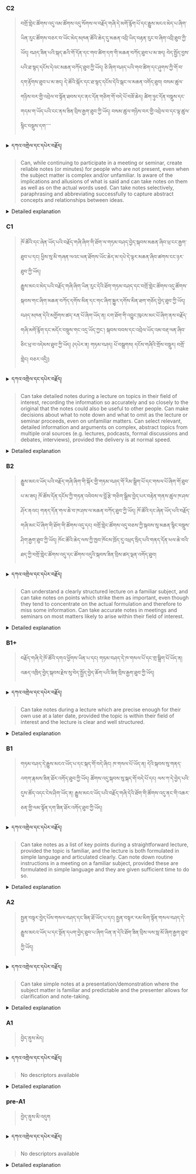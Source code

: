 ### C2
<!-- panels:start -->
<!-- div:left-panel -->

>བགྲོ་གླེང་ཚོགས་འདུ་འམ་ཚོགས་འདུ་སོགས་ལ་བརྗོད་གཞི་དེ་མགོ་རྙོག་པོ་དང་རྒྱུས་མངའ་མེད་པ་ཞིག་ཡིན་རུང་ཚོགས་བཅར་བ་ཡོང་མེད་མཁན་ཚོའི་ཆེད་དུ་མཆན་འབྲི་ཡིད་བརྟན་རུང་བ་ཞིག་འབྲི་ཐུབ་ཀྱི་ཡོད།
བཤད་ཟིན་པའི་སྐད་ཆའི་གོ་དོན་དང་གབ་ཚིག་དག་གི་མཆན་བཀོད་ཐུབ་པ་མ་ཟད། བེད་སྤྱོད་བྱས་པའི་ཐ་སྙད་དངོས་དེའང་མཆན་བཀོད་ཐུབ་ཀྱི་ཡོད།    ཅི་ཞིག་བཤད་པའི་གབ་ཚིག་དང་ཤུགས་ཀྱི་གོ་བ་དག་རྟོགས་ཐུབ་པ་མ་ཟད། དེ་ཚོའི་སྐོར་དང་ཐ་སྙད་དངོས་དེའི་སྒང་ལ་མཆན་འགོད་ཐུབ།
བསམ་ཚུལ་གཉིས་བར་གྱི་འབྲེལ་བ་སྟོན་ཐབས་དང་ནང་དོན་གཅིག་གོ་བདེ་པོ་བཟོ་ཆེད། ཚིག་ཉུང་དོན་བསྡུས་དང་གདམ་ག་ཡོད་པའི་ངང་ནས་ཟིན་བྲིས་རྒྱག་ཐུབ་ཀྱི་ཡོད།     བསམ་ཚུལ་གཉིས་བར་གྱི་འབྲེལ་བ་དང་ལྟ་ཚུལ་སྙིང་བསྡུས་དག་་་་་



<details>
  <summary>དཀའ་འགྲེལ་དང་དཔེར་བརྗོད།</summary>

བདག་གིས་དེ་ལྷག་ཏུ་སྟབས་བདེའི་ཆ་ཤས་སུ་དབྱེ་རུ་བཅུག་པ་སྟེ།

1.སྐད་ཆ་དྭངས་ཤིང་གསལ་བ་སྟེ། འདིས་ཁྱོད་ཀྱིས་གོ་བདེ་ཤེས་སླ་བའི་ཐབས་ལ་བརྟེན་ནས་བཤད་ཆོག་པ་དང་འབྲི་ཆོག་པ་མཚོན་ ཁྱེད་ཀྱིས་དོན་སྙིང་ལྡན་པའི་ཚིག་བཀོལ་ནས་ཉན་མཁན་དང་ཀློག་པ་པོ་རྣམས་ལ་མཚོན་ན་རྙོག་འཛིང་ཆེན་པོ་མེད།
དཔེ་མཚོན་འདི་ལྟར། "དེ་རིང་གི་ནམ་མཁའ་ཧ་ཅང་སྔོ་"ཞེས་པ་ནི་སྟབས་བདེ་ཞིང་གསལ་བའི་ཚིག་གྲུབ་ཤིག་རེད།
</details>


<!-- div:right-panel -->

> Can, while continuing to participate in a meeting or seminar, create reliable notes (or minutes) for people who are not present, even when the subject matter is complex and/or unfamiliar.
Is aware of the implications and allusions of what is said and can take notes on them as well as on the actual words used.
Can take notes selectively, paraphrasing and abbreviating successfully to capture abstract concepts and relationships between ideas.



<details>

  <summary>Detailed explanation</summary>

It means that the written text is entirely devoid of spelling, punctuation, grammar, or any other mistakes that would compromise its correctness, clarity, or adherence to the established rules and conventions of the writing system.

</details>

<!-- panels:end -->




### C1
<!-- panels:start -->
<!-- div:left-panel -->

> ཁོ་ཚོའི་དང་ཞེན་ཡོད་པའི་བརྗོད་གཞི་ཞིག་གི་ཐོག་ལ་གཏམ་བཤད་བྱེད་སྐབས་མཆན་ཞིབ་ཕྲ་ངང་རྒྱག་ཐུབ་པ་དང། ཕྱིས་སུ་མི་གཞན་ལའང་ཕན་ཐོགས་ཡོང་ཆེད་མ་དཔེ་དེ་ལྟར་མཆན་ཞིབ་ཚགས་ངང་ཉར་ཐུབ་ཀྱི་ཡོད།   
རྒྱུས་མངའ་མེད་པའི་བརྗོད་གཞི་ཞིག་ཡིན་རུང་དེའི་ཐོག་གཏམ་བཤད་དང་བགྲོ་གླེང་ཚོགས་འདུ་ཚོགས་སྐབས་གང་ཞིག་མཆན་བཀོད་དགོས་མིན་དང་གང་ཞིག་སྐྱུར་དགོས་མིན་ཐག་གཅོད་བྱེད་ཐུབ་ཀྱི་ཡོད།
བཤད་མཁན་དེའི་མགྱོགས་ཚད་རན་པོ་ཞིག་ཡོད་ན། ངག་ཐོག་གི་འབྱུང་ཁུངས་མང་པོ་ཞིག་ནས་བརྗོད་གཞི་མགོ་རྙོག་དང་མདོར་བསྡུས་གང་འདྲ་ཡོད་ཀྱང་། སྐབས་བབས་དང་འབྲེལ་ཡོད་འམ་བརྡ་ལན་ཞིབ་ཅིང་ཕྲ་བ་འདེམས་ཐུབ་ཀྱི་ཡོད། (དཔེར་ན། གཏམ་བཤད། པོ་བསྒྲགས། དངོས་གཞིའི་གྲོས་བསྡུར། བགྲོ་གླེང། བཅར་འདྲི།)






<details>
  <summary>དཀའ་འགྲེལ་དང་དཔེར་བརྗོད།</summary>

བདག་གིས་དེ་ལྷག་ཏུ་སྟབས་བདེའི་ཆ་ཤས་སུ་དབྱེ་རུ་བཅུག་པ་སྟེ།

1.སྐད་ཆ་དྭངས་ཤིང་གསལ་བ་སྟེ། འདིས་ཁྱོད་ཀྱིས་གོ་བདེ་ཤེས་སླ་བའི་ཐབས་ལ་བརྟེན་ནས་བཤད་ཆོག་པ་དང་འབྲི་ཆོག་པ་མཚོན་ ཁྱེད་ཀྱིས་དོན་སྙིང་ལྡན་པའི་ཚིག་བཀོལ་ནས་ཉན་མཁན་དང་ཀློག་པ་པོ་རྣམས་ལ་མཚོན་ན་རྙོག་འཛིང་ཆེན་པོ་མེད།
དཔེ་མཚོན་འདི་ལྟར། "དེ་རིང་གི་ནམ་མཁའ་ཧ་ཅང་སྔོ་"ཞེས་པ་ནི་སྟབས་བདེ་ཞིང་གསལ་བའི་ཚིག་གྲུབ་ཤིག་རེད།
</details>

<!-- div:right-panel -->

>Can take detailed notes during a lecture on topics in their field of interest, recording the information so accurately and so closely to the original that the notes could also be useful to other people.
Can make decisions about what to note down and what to omit as the lecture or seminar proceeds, even on unfamiliar matters.
Can select relevant, detailed information and arguments on complex, abstract topics from multiple oral sources (e.g. lectures, podcasts, formal discussions and debates, interviews), provided the delivery is at normal speed.





<details>

  <summary>Detailed explanation</summary>

Let me break it down into simpler parts:

1. Clear and fluent language: This means that you can speak or write in a way that is easy to understand. You use words that make sense and are not too complicated for the listener or reader.
Example: "The sky is blue today" is a clear and simple sentence.

</details>

<!-- panels:end -->






### B2
<!-- panels:start -->
<!-- div:left-panel -->

> རྒྱུས་མངའ་ཡོད་པའི་བརྗོད་གཞི་ཞིག་གི་སྐོར་གྱི་གཏམ་བཤད་གོ་རིམ་སྒྲིག་པོ་དང་གསལ་པོ་ཞིག་གོ་ཐུབ་པ་མ་ཟད། ཁོ་ཚོས་དོན་དངོས་ཀྱི་གཏན་འབེབས་ལ་བློ་རྩེ་གཅིག་སྒྲིམ་བྱེད་པར་བརྟེན་གནས་ཚུལ་ཁ་ཤས་ཤོར་ནའང། གནད་དོན་གལ་ཆེ་བ་ཁ་ཤས་ལ་མཆན་བཀོད་ཐུབ་ཀྱི་ཡོད།
ཁོ་ཚོའི་དང་ཞེན་ཡོད་པའི་བརྗོད་གཞི་མང་པོ་ཞིག་གི་ཐོག་གི་ཚོགས་འདུ་དང། བགྲོ་གླེང་ཚོགས་འདུ་བཅས་ཀྱི་སྐབས་སུ་མཆན་སྙིང་བསྡུས་ཤིག་རྒྱག་ཐུབ་ཀྱི་ཡོད།     ཁོང་ཚོའི་ཆེད་ལས་ཀྱི་ཁྱབ་ཁོངས་ཁྲོད་དུ་འཕྲད་སྲིད་པའི་གནད་དོན་ཕལ་ཆེ་བའི་ཐད་ཀྱི་བགྲོ་གླེང་ཚོགས་འདུ་དང་ཚོགས་འདུའི་སྐབས་ཟིན་བྲིས་ཚད་ལྡན་འགོད་ཐུབ།







<details>
  <summary>དཀའ་འགྲེལ་དང་དཔེར་བརྗོད།</summary>

བདག་གིས་དེ་ལྷག་ཏུ་སྟབས་བདེའི་ཆ་ཤས་སུ་དབྱེ་རུ་བཅུག་པ་སྟེ།

1.སྐད་ཆ་དྭངས་ཤིང་གསལ་བ་སྟེ། འདིས་ཁྱོད་ཀྱིས་གོ་བདེ་ཤེས་སླ་བའི་ཐབས་ལ་བརྟེན་ནས་བཤད་ཆོག་པ་དང་འབྲི་ཆོག་པ་མཚོན་ ཁྱེད་ཀྱིས་དོན་སྙིང་ལྡན་པའི་ཚིག་བཀོལ་ནས་ཉན་མཁན་དང་ཀློག་པ་པོ་རྣམས་ལ་མཚོན་ན་རྙོག་འཛིང་ཆེན་པོ་མེད།
དཔེ་མཚོན་འདི་ལྟར། "དེ་རིང་གི་ནམ་མཁའ་ཧ་ཅང་སྔོ་"ཞེས་པ་ནི་སྟབས་བདེ་ཞིང་གསལ་བའི་ཚིག་གྲུབ་ཤིག་རེད།
</details>

<!-- div:right-panel -->

> Can understand a clearly structured lecture on a familiar subject, and can take notes on points which strike them as important, even though they tend to concentrate on the actual formulation and therefore to miss some information.
Can take accurate notes in meetings and seminars on most matters likely to arise within their field of interest.



<details>

  <summary>Detailed explanation</summary>

Let me break it down into simpler parts:

1. Clear and fluent language: This means that you can speak or write in a way that is easy to understand. You use words that make sense and are not too complicated for the listener or reader.
Example: "The sky is blue today" is a clear and simple sentence.

</details>

<!-- panels:end -->







### B1+
<!-- panels:start -->
<!-- div:left-panel -->

> བརྗོད་གཞི་དེ་ཁོ་ཚོའི་དགའ་ཕྱོགས་ཡིན་པ་དང། གཏམ་བཤད་དེ་ཁ་གསལ་པོ་དང་གྲ་སྒྲིག་པོ་ཡོད་ན། འཆད་འཁྲིད་བྱེད་སྐབས་རྗེས་སུ་བེད་སྤྱོད་བྱེད་ཆོག་པའི་ཟིན་བྲིས་རྒྱག་ཐུབ་ཀྱི་ཡོད།



<details>
  <summary>དཀའ་འགྲེལ་དང་དཔེར་བརྗོད།</summary>

བདག་གིས་དེ་ལྷག་ཏུ་སྟབས་བདེའི་ཆ་ཤས་སུ་དབྱེ་རུ་བཅུག་པ་སྟེ།

1.སྐད་ཆ་དྭངས་ཤིང་གསལ་བ་སྟེ། འདིས་ཁྱོད་ཀྱིས་གོ་བདེ་ཤེས་སླ་བའི་ཐབས་ལ་བརྟེན་ནས་བཤད་ཆོག་པ་དང་འབྲི་ཆོག་པ་མཚོན་ ཁྱེད་ཀྱིས་དོན་སྙིང་ལྡན་པའི་ཚིག་བཀོལ་ནས་ཉན་མཁན་དང་ཀློག་པ་པོ་རྣམས་ལ་མཚོན་ན་རྙོག་འཛིང་ཆེན་པོ་མེད།
དཔེ་མཚོན་འདི་ལྟར། "དེ་རིང་གི་ནམ་མཁའ་ཧ་ཅང་སྔོ་"ཞེས་པ་ནི་སྟབས་བདེ་ཞིང་གསལ་བའི་ཚིག་གྲུབ་ཤིག་རེད།
</details>

<!-- div:right-panel -->

>Can take notes during a lecture which are precise enough for their own use at a later date, provided the topic is within their field of interest and the lecture is clear and well structured.



<details>

  <summary>Detailed explanation</summary>

Let me break it down into simpler parts:

1. Clear and fluent language: This means that you can speak or write in a way that is easy to understand. You use words that make sense and are not too complicated for the listener or reader.
Example: "The sky is blue today" is a clear and simple sentence.

</details>

<!-- panels:end -->



### B1
<!-- panels:start -->
<!-- div:left-panel -->

> གཏམ་བཤད་དེ་རྒྱུས་མངའ་ཡོད་པ་དང་སྐད་གོ་བདེ་ཞིང། ཁ་གསལ་པོ་ཡོད་ན། དེའི་སྐབས་སུ་གནད་འགག་རྣམས་ཟིན་ཐོར་འགོད་ཐུབ་ཀྱི་ཡོད།
ཚོགས་འདུ་སྐབས་སུ་སྐད་གོ་བདེ་པོ་དང། ལས་ཀ་དེ་བྱེད་པའི་དུས་ཚོད་འདང་ངེས་ཤིག་ཡོད་ན། རྒྱུས་མངའ་ཡོད་པའི་བརྗོད་གཞི་དེའི་ཐོག་གི་ཚོགས་འདུ་ནང་གི་འཆར་ཅན་གྱི་ལམ་སྟོན་དག་ཟིན་ཐོར་འགོད་ཐུབ་ཀྱི་ཡོད།




<details>
  <summary>དཀའ་འགྲེལ་དང་དཔེར་བརྗོད།</summary>

བདག་གིས་དེ་ལྷག་ཏུ་སྟབས་བདེའི་ཆ་ཤས་སུ་དབྱེ་རུ་བཅུག་པ་སྟེ།

1.སྐད་ཆ་དྭངས་ཤིང་གསལ་བ་སྟེ། འདིས་ཁྱོད་ཀྱིས་གོ་བདེ་ཤེས་སླ་བའི་ཐབས་ལ་བརྟེན་ནས་བཤད་ཆོག་པ་དང་འབྲི་ཆོག་པ་མཚོན་ ཁྱེད་ཀྱིས་དོན་སྙིང་ལྡན་པའི་ཚིག་བཀོལ་ནས་ཉན་མཁན་དང་ཀློག་པ་པོ་རྣམས་ལ་མཚོན་ན་རྙོག་འཛིང་ཆེན་པོ་མེད།
དཔེ་མཚོན་འདི་ལྟར། "དེ་རིང་གི་ནམ་མཁའ་ཧ་ཅང་སྔོ་"ཞེས་པ་ནི་སྟབས་བདེ་ཞིང་གསལ་བའི་ཚིག་གྲུབ་ཤིག་རེད།
</details>

<!-- div:right-panel -->

> Can take notes as a list of key points during a straightforward lecture, provided the topic is familiar, and the lecture is both formulated in simple language and articulated clearly.
Can note down routine instructions in a meeting on a familiar subject, provided these are formulated in simple language and they are given sufficient time to do so.




<details>

  <summary>Detailed explanation</summary>

Let me break it down into simpler parts:

1. Clear and fluent language: This means that you can speak or write in a way that is easy to understand. You use words that make sense and are not too complicated for the listener or reader.
Example: "The sky is blue today" is a clear and simple sentence.

</details>

<!-- panels:end -->





### A2
<!-- panels:start -->
<!-- div:left-panel -->

> སྤྱན་བསྟར་བྱེད་པོས་གསལ་བཤད་དང་ཟིན་ཐོ་ཡོད་པ་དང། སྤྱན་བསྟར་རམ་མིག་སྟོན་གསལ་བཤད་དེ་རྒྱུས་མངའ་ཡོད་པ་དང་སྔོན་དཔག་བྱེད་ཐུབ་པ་ཞིག་ཡིན་ན་དེའི་ཐོག་ཟིན་བྲིས་ལས་སླ་མོ་ཞིག་རྒྱག་ཐུབ་ཀྱི་ཡོད།



<details>
  <summary>དཀའ་འགྲེལ་དང་དཔེར་བརྗོད།</summary>

བདག་གིས་དེ་ལྷག་ཏུ་སྟབས་བདེའི་ཆ་ཤས་སུ་དབྱེ་རུ་བཅུག་པ་སྟེ།

1.སྐད་ཆ་དྭངས་ཤིང་གསལ་བ་སྟེ། འདིས་ཁྱོད་ཀྱིས་གོ་བདེ་ཤེས་སླ་བའི་ཐབས་ལ་བརྟེན་ནས་བཤད་ཆོག་པ་དང་འབྲི་ཆོག་པ་མཚོན་ ཁྱེད་ཀྱིས་དོན་སྙིང་ལྡན་པའི་ཚིག་བཀོལ་ནས་ཉན་མཁན་དང་ཀློག་པ་པོ་རྣམས་ལ་མཚོན་ན་རྙོག་འཛིང་ཆེན་པོ་མེད།
དཔེ་མཚོན་འདི་ལྟར། "དེ་རིང་གི་ནམ་མཁའ་ཧ་ཅང་སྔོ་"ཞེས་པ་ནི་སྟབས་བདེ་ཞིང་གསལ་བའི་ཚིག་གྲུབ་ཤིག་རེད།
</details>

<!-- div:right-panel -->

> Can take simple notes at a presentation/demonstration where the subject matter is familiar and predictable and the presenter allows for clarification and note-taking.





<details>

  <summary>Detailed explanation</summary>

Let me break it down into simpler parts:

1. Clear and fluent language: This means that you can speak or write in a way that is easy to understand. You use words that make sense and are not too complicated for the listener or reader.
Example: "The sky is blue today" is a clear and simple sentence.

</details>

<!-- panels:end -->




### A1
<!-- panels:start -->
<!-- div:left-panel -->

>བྱེད་ནུས་མེད།
 
<details>
  <summary>དཀའ་འགྲེལ་དང་དཔེར་བརྗོད།</summary>

བདག་གིས་དེ་ལྷག་ཏུ་སྟབས་བདེའི་ཆ་ཤས་སུ་དབྱེ་རུ་བཅུག་པ་སྟེ།

1.སྐད་ཆ་དྭངས་ཤིང་གསལ་བ་སྟེ། འདིས་ཁྱོད་ཀྱིས་གོ་བདེ་ཤེས་སླ་བའི་ཐབས་ལ་བརྟེན་ནས་བཤད་ཆོག་པ་དང་འབྲི་ཆོག་པ་མཚོན་ ཁྱེད་ཀྱིས་དོན་སྙིང་ལྡན་པའི་ཚིག་བཀོལ་ནས་ཉན་མཁན་དང་ཀློག་པ་པོ་རྣམས་ལ་མཚོན་ན་རྙོག་འཛིང་ཆེན་པོ་མེད།
དཔེ་མཚོན་འདི་ལྟར། "དེ་རིང་གི་ནམ་མཁའ་ཧ་ཅང་སྔོ་"ཞེས་པ་ནི་སྟབས་བདེ་ཞིང་གསལ་བའི་ཚིག་གྲུབ་ཤིག་རེད།
</details>

<!-- div:right-panel -->

> No descriptors available

<details>

  <summary>Detailed explanation</summary>

Let me break it down into simpler parts:

1. Can communicate very basic information about personal details in a simple way.

</details>

<!-- panels:end -->




### pre-A1
<!-- panels:start -->
<!-- div:left-panel -->

> བྱེད་ནུས་མི་འདུག

<details>
  <summary>དཀའ་འགྲེལ་དང་དཔེར་བརྗོད།</summary>

བདག་གིས་དེ་ལྷག་ཏུ་སྟབས་བདེའི་ཆ་ཤས་སུ་དབྱེ་རུ་བཅུག་པ་སྟེ།

1.སྐད་ཆ་དྭངས་ཤིང་གསལ་བ་སྟེ། འདིས་ཁྱོད་ཀྱིས་གོ་བདེ་ཤེས་སླ་བའི་ཐབས་ལ་བརྟེན་ནས་བཤད་ཆོག་པ་དང་འབྲི་ཆོག་པ་མཚོན་ ཁྱེད་ཀྱིས་དོན་སྙིང་ལྡན་པའི་ཚིག་བཀོལ་ནས་ཉན་མཁན་དང་ཀློག་པ་པོ་རྣམས་ལ་མཚོན་ན་རྙོག་འཛིང་ཆེན་པོ་མེད།
དཔེ་མཚོན་འདི་ལྟར། "དེ་རིང་གི་ནམ་མཁའ་ཧ་ཅང་སྔོ་"ཞེས་པ་ནི་སྟབས་བདེ་ཞིང་གསལ་བའི་ཚིག་གྲུབ་ཤིག་རེད།
</details>

<!-- div:right-panel -->

> No descriptors available

<details>

  <summary>Detailed explanation</summary>

Let me break it down into simpler parts:

1. Can communicate very basic information about personal details in a simple way.

</details>

<!-- panels:end -->

